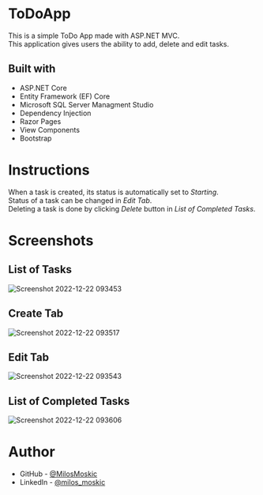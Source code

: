 # ToDoApp
This is a simple ToDo App made with ASP.NET MVC. <br />
This application gives users the ability to add, delete and edit tasks.

## Built with

- ASP.NET Core
- Entity Framework (EF) Core
- Microsoft SQL Server Managment Studio
- Dependency Injection
- Razor Pages
- View Components
- Bootstrap

# Instructions

When a task is created, its status is automatically set to *Starting*. <br/>
Status of a task can be changed in *Edit Tab*. <br/>
Deleting a task is done by clicking *Delete* button in *List of Completed Tasks*.

# Screenshots

## List of Tasks

![Screenshot 2022-12-22 093453](https://user-images.githubusercontent.com/93045390/209093182-1829c513-ad64-499f-af9b-d5a217864be6.png)

## Create Tab

![Screenshot 2022-12-22 093517](https://user-images.githubusercontent.com/93045390/209093221-691c3a55-223e-4c40-a8ee-8a5667cf6e5a.png)

## Edit Tab

![Screenshot 2022-12-22 093543](https://user-images.githubusercontent.com/93045390/209093260-eb284521-49f4-4f74-a0fd-82fa604ec7c1.png)

## List of Completed Tasks

![Screenshot 2022-12-22 093606](https://user-images.githubusercontent.com/93045390/209093285-79b3bd42-35e7-495e-b127-8ec962616fa2.png)

# Author

- GitHub - [@MilosMoskic](https://github.com/MilosMoskic)
- LinkedIn - [@milos_moskic](https://www.linkedin.com/in/milo%C5%A1-moski%C4%87-a02446222/)
